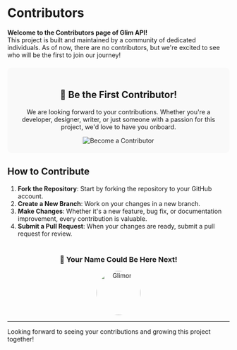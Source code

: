 # Contributors

**Welcome to the Contributors page of Glim API!**  
This project is built and maintained by a community of dedicated individuals. As of now, there are no contributors, but we're excited to see who will be the first to join our journey!

<div style="text-align: center; padding: 20px; background-color: #f9f9f9; border-radius: 10px; margin-top: 20px;">
  <h2>👥 Be the First Contributor!</h2>
  <p>We are looking forward to your contributions. Whether you're a developer, designer, writer, or just someone with a passion for this project, we'd love to have you onboard.</p>
  <a href="https://github.com/Glimor/glim-api" style="text-decoration: none;">
    <img src="https://img.shields.io/badge/Become%20a%20Contributor-green?style=for-the-badge&logo=github" alt="Become a Contributor">
  </a>
</div>

## How to Contribute

1. **Fork the Repository**: Start by forking the repository to your GitHub account.
2. **Create a New Branch**: Work on your changes in a new branch.
3. **Make Changes**: Whether it's a new feature, bug fix, or documentation improvement, every contribution is valuable.
4. **Submit a Pull Request**: When your changes are ready, submit a pull request for review.

<div style="text-align: center; margin-top: 40px;">
  <h3>🎉 Your Name Could Be Here Next!</h3>
  <img src="https://github.com/glimor.png" width="100" height="100" style="border-radius: 50%;" alt="Glimor"/>
</div>

---

Looking forward to seeing your contributions and growing this project together!
